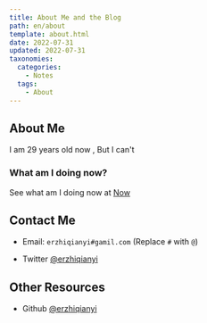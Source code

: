 ```yaml
---
title: About Me and the Blog
path: en/about
template: about.html
date: 2022-07-31
updated: 2022-07-31
taxonomies:
  categories:
    - Notes
  tags:
    - About
---
```



<!-- more -->


## About Me

I am 29 years old now , But I can't 
### What am I doing now?

See what am I doing now at [Now](/content/pages/now.md)

## Contact Me

- Email: `erzhiqianyi#gamil.com` (Replace `#` with `@`)


- Twitter [@erzhiqianyi](https://twitter.com/erzhiqianyi)


## Other Resources

- Github [@erzhiqianyi](https://github.com/erzhiqianyi)



